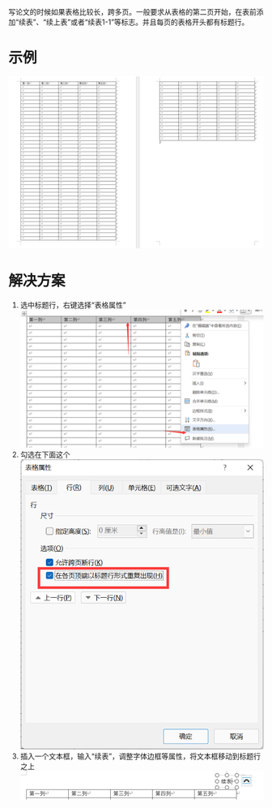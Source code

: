 写论文的时候如果表格比较长，跨多页。一般要求从表格的第二页开始，在表前添加“续表”、“续上表”或者“续表1-1”等标志。并且每页的表格开头都有标题行。
# 示例
![](attachments/Pasted%20image%2020220512112453.png)
# 解决方案
1. 选中标题行，右键选择“表格属性”
![](attachments/Pasted%20image%2020220512112555.png)
2. 勾选在下面这个
![](attachments/Pasted%20image%2020220512112634.png)
3. 插入一个文本框，输入“续表”，调整字体边框等属性，将文本框移动到标题行之上
![](attachments/Pasted%20image%2020220512112807.png)